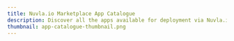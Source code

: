 ```yaml
---
title: Nuvla.io Marketplace App Catalogue
description: Discover all the apps available for deployment via Nuvla.io, delivered by expert app vendors
thumbnail: app-catalogue-thumbnail.png
---
```


<script charset="utf-8" type="text/javascript" src="//js.hsforms.net/forms/embed/v2.js"></script>
<script>
  hbspt.forms.create({
    region: "na1",
    portalId: "475360",
    formId: "b64767bf-c84a-492d-aea4-6034c8c536aa"
  });
</script>